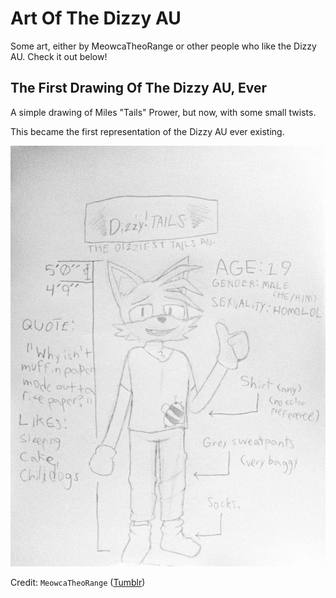# Art Of The Dizzy AU

Some art, either by MeowcaTheoRange or other people who like the Dizzy AU. Check it out below!

## The First Drawing Of The Dizzy AU, Ever
A simple drawing of Miles "Tails" Prower, but now, with some small twists.

This became the first representation of the Dizzy AU ever existing.

![](/art/images/PXL_20220503_054644319-01.jpeg)

Credit: `MeowcaTheoRange` ([Tumblr](https://meowcatheorange.tumblr.com/))

